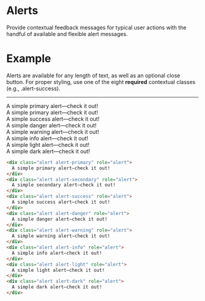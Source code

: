 # Alerts

Provide contextual feedback messages for typical user actions with the handful of available and flexible alert messages.

# Example

Alerts are available for any length of text, as well as an optional close button. For proper styling, use one of the eight **required** contextual classes (e.g., .alert-success).

<hr/>

<div class="alert alert-primary" role="alert">
  A simple primary alert—check it out!
</div>

<div class="alert alert-secondary" role="alert">
  A simple primary alert—check it out!
</div>

<div class="alert alert-success" role="alert">
  A simple success alert—check it out!
</div>

<div class="alert alert-danger" role="alert">
  A simple danger alert—check it out!
</div>

<div class="alert alert-warning" role="alert">
  A simple warning alert—check it out!
</div>

<div class="alert alert-info" role="alert">
  A simple info alert—check it out!
</div>

<div class="alert alert-light" role="alert">
  A simple light alert—check it out!
</div>

<div class="alert alert-dark" role="alert">
  A simple dark alert—check it out!
</div>

```HTML
<div class="alert alert-primary" role="alert">
  A simple primary alert—check it out!
</div>
<div class="alert alert-secondary" role="alert">
  A simple secondary alert—check it out!
</div>
<div class="alert alert-success" role="alert">
  A simple success alert—check it out!
</div>
<div class="alert alert-danger" role="alert">
  A simple danger alert—check it out!
</div>
<div class="alert alert-warning" role="alert">
  A simple warning alert—check it out!
</div>
<div class="alert alert-info" role="alert">
  A simple info alert—check it out!
</div>
<div class="alert alert-light" role="alert">
  A simple light alert—check it out!
</div>
<div class="alert alert-dark" role="alert">
  A simple dark alert—check it out!
</div>
```
